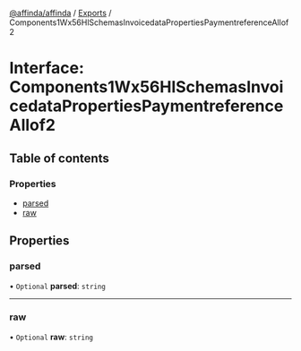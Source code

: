 [@affinda/affinda](../README.md) / [Exports](../modules.md) / Components1Wx56HlSchemasInvoicedataPropertiesPaymentreferenceAllof2

# Interface: Components1Wx56HlSchemasInvoicedataPropertiesPaymentreferenceAllof2

## Table of contents

### Properties

- [parsed](Components1Wx56HlSchemasInvoicedataPropertiesPaymentreferenceAllof2.md#parsed)
- [raw](Components1Wx56HlSchemasInvoicedataPropertiesPaymentreferenceAllof2.md#raw)

## Properties

### parsed

• `Optional` **parsed**: `string`

___

### raw

• `Optional` **raw**: `string`
